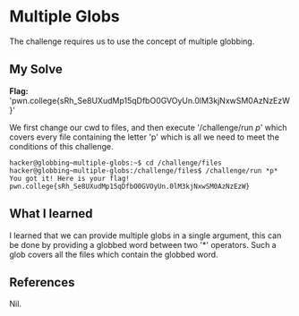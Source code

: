 # Multiple Globs
The challenge requires us to use the concept of multiple globbing.

## My Solve
**Flag:**  'pwn.college{sRh_Se8UXudMp15qDfbO0GVOyUn.0lM3kjNxwSM0AzNzEzW}'

We first change our cwd to files, and then execute '/challenge/run *p*' which covers every file containing the letter 'p' which is all we need to meet the conditions of this challenge.

```
hacker@globbing~multiple-globs:~$ cd /challenge/files
hacker@globbing~multiple-globs:/challenge/files$ /challenge/run *p*
You got it! Here is your flag!
pwn.college{sRh_Se8UXudMp15qDfbO0GVOyUn.0lM3kjNxwSM0AzNzEzW}
```

## What I learned
I learned that we can provide multiple globs in a single argument, this can be done by providing a globbed word between two '*' operators. Such a glob covers all the files which contain the globbed word.

## References
Nil.
